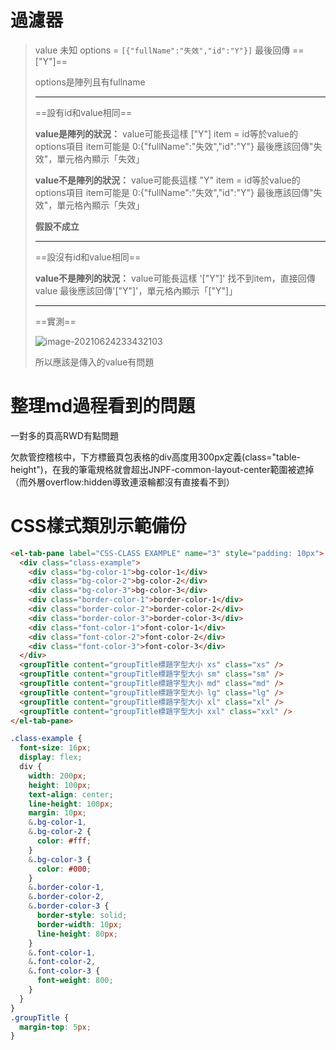 # 過濾器

> value 未知
> options = `[{"fullName":"失效","id":"Y"}]` 
> 最後回傳 ==["Y"]==
>
> options是陣列且有fullname
>
> ------
>
> ==設有id和value相同==
>
> 
>
> **value是陣列的狀況：**
> value可能長這樣 ["Y"]
> item = id等於value的options項目
> item可能是 0:{"fullName":"失效","id":"Y"}
> 最後應該回傳"失效"，單元格內顯示「失效」
>
> 
>
> **value不是陣列的狀況：**
> value可能長這樣 "Y"
> item = id等於value的options項目
> item可能是 0:{"fullName":"失效","id":"Y"}
> 最後應該回傳"失效"，單元格內顯示「失效」
>
> 
>
> **假設不成立**
>
> ------
>
> ==設沒有id和value相同==
>
> 
>
> **value不是陣列的狀況：**
> value可能長這樣 '["Y"]'
> 找不到item，直接回傳value
> 最後應該回傳'["Y"]'，單元格內顯示「["Y"]」
>
> ------
>
> ==實測==
>
> ![image-20210624233432103](https://raw.githubusercontent.com/cynthia204z/mybed1/master/img/image-20210624233432103.png)
>
> 所以應該是傳入的value有問題





# 整理md過程看到的問題

一對多的頁高RWD有點問題

欠款管控稽核中，下方標籤頁包表格的div高度用300px定義(class="table-height")，在我的筆電規格就會超出JNPF-common-layout-center範圍被遮掉（而外層overflow:hidden導致連滾輪都沒有直接看不到）



# CSS樣式類別示範備份

```html
<el-tab-pane label="CSS-CLASS EXAMPLE" name="3" style="padding: 10px">
  <div class="class-example">
    <div class="bg-color-1">bg-color-1</div>
    <div class="bg-color-2">bg-color-2</div>
    <div class="bg-color-3">bg-color-3</div>
    <div class="border-color-1">border-color-1</div>
    <div class="border-color-2">border-color-2</div>
    <div class="border-color-3">border-color-3</div>
    <div class="font-color-1">font-color-1</div>
    <div class="font-color-2">font-color-2</div>
    <div class="font-color-3">font-color-3</div>
  </div>
  <groupTitle content="groupTitle標題字型大小 xs" class="xs" />
  <groupTitle content="groupTitle標題字型大小 sm" class="sm" />
  <groupTitle content="groupTitle標題字型大小 md" class="md" />
  <groupTitle content="groupTitle標題字型大小 lg" class="lg" />
  <groupTitle content="groupTitle標題字型大小 xl" class="xl" />
  <groupTitle content="groupTitle標題字型大小 xxl" class="xxl" />
</el-tab-pane>
```

```scss
.class-example {
  font-size: 16px;
  display: flex;
  div {
    width: 200px;
    height: 100px;
    text-align: center;
    line-height: 100px;
    margin: 10px;
    &.bg-color-1,
    &.bg-color-2 {
      color: #fff;
    }
    &.bg-color-3 {
      color: #000;
    }
    &.border-color-1,
    &.border-color-2,
    &.border-color-3 {
      border-style: solid;
      border-width: 10px;
      line-height: 80px;
    }
    &.font-color-1,
    &.font-color-2,
    &.font-color-3 {
      font-weight: 800;
    }
  }
}
.groupTitle {
  margin-top: 5px;
}
```

